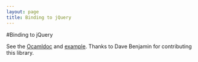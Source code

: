 ```yaml
---
layout: page
title: Binding to jQuery
---
```

#Binding to jQuery

See the [Ocamldoc](doc/JQuery.html) and
[example](examples/jquery/live_examples/). Thanks to Dave Benjamin for
contributing this library.
